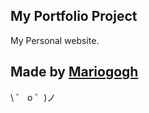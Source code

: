 ## My Portfolio Project

My Personal website.

## Made by [Mariogogh](https://mariogogh.com/)

\ ゜ o ゜)ノ
